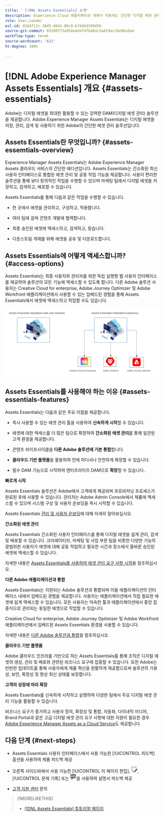 ```yaml
---
title: ' [!DNL Assets Essentials] 소개'
description: Experience Cloud 애플리케이션 내에서 작동하는 간단한 디지털 에셋 관리 툴인 Experience Manager Assets Essentials를 통해 에셋을 관리하십시오.
role: User,Leader
exl-id: 43ddf11c-36d3-4643-80c9-b7dd5d199450
source-git-commit: 65200f73a954e4ebf4fbd6dc3a819acc6e0beda4
workflow-type: tm+mt
source-wordcount: '621'
ht-degree: 100%

---
```


# [!DNL Adobe Experience Manager Assets Essentials] 개요 {#assets-essentials}

<!-- TBD: Update this banner to remove Beta label. 
![Banner image for beta docs](assets/do-not-localize/banner-image-beta-docs.png)

-->

Adobe는 디지털 에셋을 최대한 활용할 수 있는 강력한 DAM(디지털 에셋 관리) 솔루션을 제공합니다. Adobe Experience Manager Assets Essentials는 디지털 에셋을 저장, 관리, 검색 및 사용하기 위한 Adobe의 간단한 에셋 관리 솔루션입니다.

## Assets Essentials란 무엇입니까? {#assets-essemtials-overview}

Experience Manager Assets Essentials는 Adobe Experience Manager Assets 클라우드 서비스의 간단한 에디션입니다. Assets Essentials는 간소화된 최신 사용자 인터페이스로 통합된 에셋 관리 및 공동 작업 기능을 제공합니다. 사용이 편리한 솔루션을 통해 보다 창의적인 작업을 수행할 수 있으며 마케팅 팀에서 디지털 에셋을 저장하고, 검색하고, 배포할 수 있습니다.

Assets Essentials를 통해 다음과 같은 작업을 수행할 수 있습니다.

* 한 곳에서 에셋을 관리하고, 구성하고, 적용합니다.

* 여러 팀에 걸쳐 콘텐츠 개발에 협력합니다.

* 최종 승인된 에셋에 액세스하고, 검색하고, 찾습니다.

* 다운스트림 게재를 위해 에셋을 공유 및 다운로드합니다.

## Assets Essentials에 어떻게 액세스합니까? {#access-options}

Assets Essentials는 최종 사용자와 관리자를 위한 독립 실행형 웹 사용자 인터페이스를 제공하여 솔루션의 모든 기능에 액세스할 수 있도록 합니다. 다른 Adobe 솔루션 사용자는 Creative Cloud for enterprise, Adobe Journey Optimizer 및 Adobe Workfront 애플리케이션에서 사용할 수 있는 임베드된 경험을 통해 Assets Essentials에서 에셋에 액세스하고 작업할 수도 있습니다.

![다른 솔루션과 통합](assets/assets-essentials-integration.svg)

## Assets Essentials를 사용해야 하는 이유 {#assets-essentials-features}

Assets Essentials는 다음과 같은 주요 이점을 제공합니다.

* 즉시 사용할 수 있는 에셋 관리 툴을 사용하여 **신속하게 시작**&#x200B;할 수 있습니다.

* 에셋에 대한 액세스를 더 많은 팀으로 확장하여 **간소화된 에셋 관리**&#x200B;를 통해 일관된 고객 환경을 제공합니다.

* 콘텐츠 라이프사이클을 **다른 Adobe 솔루션에 기본 통합**&#x200B;합니다.

* **클라우드 기반 플랫폼**&#x200B;을 활용하여 언제 어디서나 안전하게 확장할 수 있습니다.

* 필수 DAM 기능으로 시작하여 엔터프라이즈 DAM으로 **확장**&#x200B;할 수 있습니다.

**빠르게 시작**

Assets Essentials 솔루션은 Adobe에서 고객에게 제공되며 프로비저닝 프로세스가 완료된 후에 사용할 수 있습니다. 관리자는 Adobe Admin Console에서 제품에 액세스할 수 있으며 시스템 구성 및 사용자 온보딩을 즉시 시작할 수 있습니다.

Assets Essentials [관리 및 사용자 온보딩](deploy-administer.md)에 대해 자세히 알아보십시오.

**간소화된 에셋 관리**

Assets Essentials 간소화된 사용자 인터페이스를 통해 디지털 에셋을 쉽게 관리, 검색 및 배포할 수 있습니다. 크리에이티브, 마케팅 및 사업 부문 팀을 비롯한 다양한 기능의 광범위한 사용자가 에셋에 대해 공동 작업하고 필요한 시간과 장소에서 올바른 승인된 에셋에 액세스할 수 있습니다.

자세한 내용은 [Assets Essentials를 사용하여 에셋 관리 요구 사항 시작](get-started.md)을 참조하십시오.

**다른 Adobe 애플리케이션과 통합**

Assets Essentials는 지원되는 Adobe 솔루션과 통합되며 이들 애플리케이션의 인터페이스 내에서 임베드된 경험을 제공합니다. 사용자는 애플리케이션에서 직접 필요한 에셋에 쉽게 액세스할 수 있습니다. 모든 사용자는 익숙한 툴과 애플리케이션에서 중앙 집중식으로 관리되는 동일한 에셋으로 작업할 수 있습니다.

Creative Cloud for enterprise, Adobe Journey Optimizer 및 Adobe Workfront 애플리케이션에서 임베드된 Assets Essentials 환경을 사용할 수 있습니다.

자세한 내용은 [다른 Adobe 솔루션과 통합](integration.md)을 참조하십시오.

**클라우드 기반 플랫폼**

Adobe 클라우드 인프라를 기반으로 하는 Assets Essentials를 통해 조직은 디지털 에셋의 생성, 관리 및 배포와 관련된 비즈니스 요구에 집중할 수 있습니다. 또한 Adobe는 빈번한 업데이트를 통해 사용자에게 제품 혁신을 원활하게 제공함으로써 솔루션의 가용성, 보안, 확장성 및 항상 최신 상태를 보장합니다.

**고객의 성장에 따라 확장**

Assets Essentials를 신속하게 시작하고 실행하여 다양한 팀에서 주요 디지털 에셋 관리 기능을 활용할 수 있습니다.

비즈니스 요구가 증가하고 사용자 정의, 확장성 및 통합, 자동화, 다이내믹 미디어, Brand Portal과 같은 고급 디지털 에셋 관리 요구 사항에 대한 지원이 필요한 경우 [Adobe Experience Manager Assets as a Cloud Service](https://experienceleague.adobe.com/docs/experience-manager-cloud-service/content/assets/home.html?lang=kr)도 제공합니다.


## 다음 단계 {#next-steps}

* Assets Essentials 사용자 인터페이스에서 사용 가능한 [!UICONTROL 피드백] 옵션을 사용하여 제품 피드백 제공

* 오른쪽 사이드바에서 사용 가능한 [!UICONTROL 이 페이지 편집], ![페이지 편집](assets/do-not-localize/edit-page.png), [!UICONTROL 문제 기록] 또는 ![GitHub 문제 생성](assets/do-not-localize/github-issue.png)을 사용하여 설명서 피드백 제공

* [고객 지원 센터](https://experienceleague.adobe.com/?support-solution=General#support) 문의


>[!MORELIKETHIS]
>
>* [[!DNL Assets Essentials] 튜토리얼 페이지](https://experienceleague.adobe.com/docs/experience-manager-learn/assets-essentials/overview.html?lang=kr)
